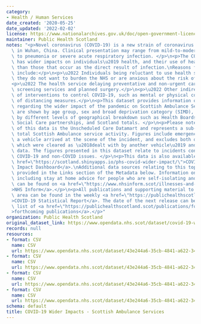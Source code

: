 ```yaml
---
category:
- Health / Human Services
date_created: '2020-05-25'
date_updated: '2022-02-02'
license: https://www.nationalarchives.gov.uk/doc/open-government-licence/version/3/
maintainer: Public Health Scotland
notes: "<p>Novel coronavirus (COVID-19) is a new strain of coronavirus first identified\
  \ in Wuhan, China. Clinical presentation may range from mild-to-moderate illness\
  \ to pneumonia or severe acute respiratory infection. </p>\n<p>The COVID-19 pandemic\
  \ has wider impacts on individuals\u2019 health, and their use of healthcare services,\
  \ than those that occur as the direct result of infection.\nReasons for this may\
  \ include:</p>\n<p>\u2022 Individuals being reluctant to use health services because\
  \ they do not want to burden the NHS or are anxious about the risk of infection.</p>\n\
  <p>\u2022 The health service delaying preventative and non-urgent care such as some\
  \ screening services and planned surgery.</p>\n<p>\u2022 Other indirect effects\
  \ of interventions to control COVID-19, such as mental or physical consequences\
  \ of distancing measures.</p>\n<p>This dataset provides information on trend data\
  \ regarding the wider impact of the pandemic on Scottish Ambulance Services. Data\
  \ are shown by age group, sex and broad deprivation category (SIMD), as well as\
  \ by different levels of geographical breakdown such as Health Boards, Health and\
  \ Social Care partnerships, and Scotland totals. </p>\n<p>Please note that the source\
  \ of this data is the Unscheduled Care Datamart and represents a sub-set of the\
  \ total Scottish Ambulance service activity. Figures include emergencies, where\
  \ a vehicle arrived at the scene of the incident, and excludes both data from resources\
  \ which were cleared as \u2018dealt with by another vehicle\u2019 and air ambulance\
  \ data. The figures presented in this dataset relate to incidents concerning both\
  \ COVID-19 and non-COVID issues. </p>\n<p>This data is also available on the <a\
  \ href=\"https://scotland.shinyapps.io/phs-covid-wider-impact/\">COVID-19 Wider\
  \ Impact Dashboard</a>.\nAdditional data sources relating to this topic area are\
  \ provided in the Links section of the Metadata below. Information on COVID-19,\
  \ including stay at home advice for people who are self-isolating and their households,\
  \ can be found on <a href=\"https://www.nhsinform.scot/illnesses-and-conditions/infections-and-poisoning/coronavirus-covid-19#stay-at-home-advice\"\
  >NHS Inform</a>.</p>\n<p>All publications and supporting material to this topic\
  \ area can be found in the weekly <a href=\"https://publichealthscotland.scot/publications/covid-19-statistical-report/\"\
  >COVID-19 Statistical Report</a>. The date of the next release can be found on our\
  \ list of <a href=\"https://publichealthscotland.scot/publications/forthcoming-publications/\"\
  >forthcoming publications</a>.</p>"
organization: Public Health Scotland
original_dataset_link: https://www.opendata.nhs.scot/dataset/covid-19-wider-impacts-scottish-ambulance-services
records: null
resources:
- format: CSV
  name: CSV
  url: https://www.opendata.nhs.scot/dataset/43e244a6-35cb-4841-a622-34b6436ba743/resource/d1d2d098-193f-489c-940a-a828fdcfc357/download/sas_hb_agesex_20220202.csv
- format: CSV
  name: CSV
  url: https://www.opendata.nhs.scot/dataset/43e244a6-35cb-4841-a622-34b6436ba743/resource/12e52d78-bff5-4fde-8085-f1b03667a8e5/download/sas_hb_simd_20220202.csv
- format: CSV
  name: CSV
  url: https://www.opendata.nhs.scot/dataset/43e244a6-35cb-4841-a622-34b6436ba743/resource/0a3992c3-a712-4adf-b3b3-928850cc65ff/download/sas_hscp_agesex_20220202.csv
- format: CSV
  name: CSV
  url: https://www.opendata.nhs.scot/dataset/43e244a6-35cb-4841-a622-34b6436ba743/resource/1329dfdb-0dd7-428b-9afb-b8fb3e438518/download/sas_hscp_simd_20220202.csv
schema: default
title: COVID-19 Wider Impacts - Scottish Ambulance Services
---
```


